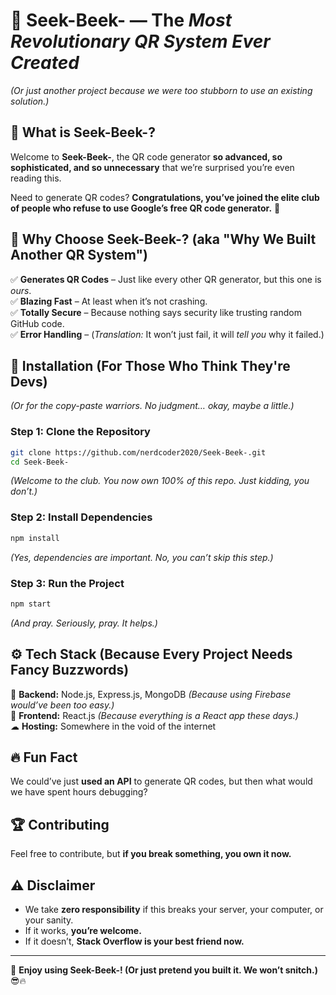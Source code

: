 # 🐝 Seek-Beek- — The *Most Revolutionary QR System Ever Created*  
*(Or just another project because we were too stubborn to use an existing solution.)*  

## 🎯 What is Seek-Beek-?  
Welcome to **Seek-Beek-**, the QR code generator **so advanced, so sophisticated, and so unnecessary** that we’re surprised you’re even reading this.  

Need to generate QR codes? **Congratulations, you’ve joined the elite club of people who refuse to use Google’s free QR code generator.** 🎉  

## 🤯 Why Choose Seek-Beek-? (aka "Why We Built Another QR System")  
✅ **Generates QR Codes** – Just like every other QR generator, but this one is *ours*.  
✅ **Blazing Fast** – At least when it’s not crashing.  
✅ **Totally Secure** – Because nothing says security like trusting random GitHub code.  
✅ **Error Handling** – (*Translation:* It won’t just fail, it will *tell you* why it failed.)  

## 🔧 Installation (For Those Who Think They're Devs)  
*(Or for the copy-paste warriors. No judgment… okay, maybe a little.)*  

### Step 1: Clone the Repository  
```sh
git clone https://github.com/nerdcoder2020/Seek-Beek-.git
cd Seek-Beek-
```
_(Welcome to the club. You now own 100% of this repo. Just kidding, you don’t.)_  

### Step 2: Install Dependencies  
```sh
npm install
```
_(Yes, dependencies are important. No, you can’t skip this step.)_  

### Step 3: Run the Project  
```sh
npm start
```
_(And pray. Seriously, pray. It helps.)_  

## ⚙️ Tech Stack (Because Every Project Needs Fancy Buzzwords)  
🚀 **Backend:** Node.js, Express.js, MongoDB *(Because using Firebase would’ve been too easy.)*  
🎨 **Frontend:** React.js *(Because everything is a React app these days.)*  
☁ **Hosting:** Somewhere in the void of the internet  

## 🔥 Fun Fact  
We could’ve just **used an API** to generate QR codes, but then what would we have spent hours debugging?  

## 🏆 Contributing  
Feel free to contribute, but **if you break something, you own it now.**  

## ⚠ Disclaimer  
- We take **zero responsibility** if this breaks your server, your computer, or your sanity.  
- If it works, **you’re welcome.**  
- If it doesn’t, **Stack Overflow is your best friend now.**  

---

🎉 **Enjoy using Seek-Beek-! (Or just pretend you built it. We won’t snitch.)** 😎🔥  
```  
